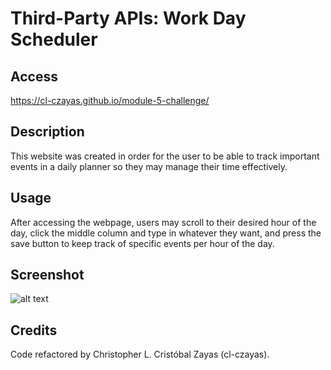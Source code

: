 # Third-Party APIs: Work Day Scheduler

## Access

https://cl-czayas.github.io/module-5-challenge/

## Description

This website was created in order for the user to be able to track important events in a daily planner so they may manage their time effectively.

## Usage

After accessing the webpage, users may scroll to their desired hour of the day, click the middle column and type in whatever they want, and press the save button to keep track of specific events per hour of the day.

## Screenshot

![alt text](./assets/screen/Screenshot.png)

## Credits

Code refactored by Christopher L. Cristóbal Zayas (cl-czayas).
